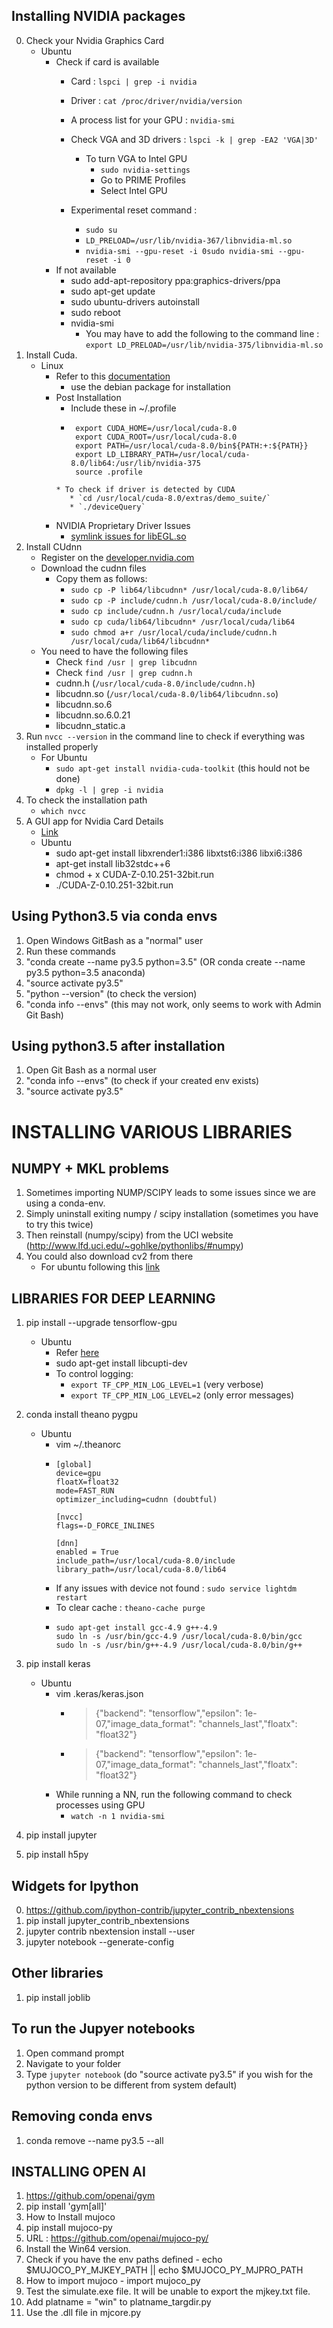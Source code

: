 ## Installing NVIDIA packages
0. Check your Nvidia Graphics Card
    * Ubuntu
        * Check if card is available
            * Card : `lspci | grep -i nvidia`
            * Driver : `cat /proc/driver/nvidia/version`
            * A process list for your GPU : `nvidia-smi`
            * Check VGA and 3D drivers : `lspci -k | grep -EA2 'VGA|3D'`
                * To turn VGA to Intel GPU
                    * `sudo nvidia-settings`
                    * Go to PRIME Profiles
                    * Select Intel GPU

            * Experimental reset command : 
                * `sudo su`
                * `LD_PRELOAD=/usr/lib/nvidia-367/libnvidia-ml.so`
                * `nvidia-smi --gpu-reset -i 0sudo nvidia-smi --gpu-reset -i 0`
        * If not available 
            * sudo add-apt-repository ppa:graphics-drivers/ppa
            * sudo apt-get update
            * sudo ubuntu-drivers autoinstall
            * sudo reboot
            * nvidia-smi
                * You may have to add the following to the command line : `export LD_PRELOAD=/usr/lib/nvidia-375/libnvidia-ml.so`
1. Install Cuda.
    * Linux
        * Refer to this [documentation](http://docs.nvidia.com/cuda/cuda-installation-guide-linux/#axzz4VZnqTJ2A)
            * use the debian package for installation
        * Post Installation
            * Include these in ~/.profile
            * ```
               export CUDA_HOME=/usr/local/cuda-8.0
               export CUDA_ROOT=/usr/local/cuda-8.0
               export PATH=/usr/local/cuda-8.0/bin${PATH:+:${PATH}}
               export LD_LIBRARY_PATH=/usr/local/cuda-8.0/lib64:/usr/lib/nvidia-375
               source .profile
             ```
            * To check if driver is detected by CUDA
                * `cd /usr/local/cuda-8.0/extras/demo_suite/` 
                * `./deviceQuery`
        * NVIDIA Proprietary Driver Issues
            * [symlink issues for libEGL.so](https://askubuntu.com/questions/900285/libegl-so-1-is-not-a-symbolic-link)
2. Install CUdnn 
    * Register on the [developer.nvidia.com](https://developer.nvidia.com/rdp/cudnn-download)
    * Download the cudnn files
        * Copy them as follows:
            * `sudo cp -P lib64/libcudnn* /usr/local/cuda-8.0/lib64/`
            * `sudo cp -P include/cudnn.h /usr/local/cuda-8.0/include/`
            * `sudo cp include/cudnn.h /usr/local/cuda/include`
            * `sudo cp cuda/lib64/libcudnn* /usr/local/cuda/lib64`
            * `sudo chmod a+r /usr/local/cuda/include/cudnn.h /usr/local/cuda/lib64/libcudnn*`
    * You need to have the following files
        * Check `find /usr | grep libcudnn`
        * Check `find /usr | grep cudnn.h`
        * cudnn.h (`/usr/local/cuda-8.0/include/cudnn.h`)
        * libcudnn.so (`/usr/local/cuda-8.0/lib64/libcudnn.so`)
        * libcudnn.so.6
        * libcudnn.so.6.0.21
        * libcudnn_static.a
3. Run `nvcc --version` in the command line to check if everything was installed properly
    * For Ubuntu
        * `sudo apt-get install nvidia-cuda-toolkit` (this hould not be done)
        * `dpkg -l | grep -i nvidia`
4. To check the installation path 
    * `which nvcc`
5. A GUI app for Nvidia Card Details
    * [Link](https://sourceforge.net/projects/cuda-z/?source=typ_redirect)
    * Ubuntu
        * sudo apt-get install libxrender1:i386 libxtst6:i386 libxi6:i386
        * apt-get install lib32stdc++6
        * chmod + x CUDA-Z-0.10.251-32bit.run
        * ./CUDA-Z-0.10.251-32bit.run


## Using Python3.5 via conda envs
1. Open Windows GitBash as a "normal" user
2. Run these commands
3. "conda create --name py3.5 python=3.5" 	(OR conda create --name py3.5 python=3.5 anaconda)
4. "source activate py3.5"
5. "python --version"  						(to check the version)
6. "conda info --envs"  						(this may not work, only seems to work with Admin Git Bash)

## Using python3.5 after installation
1. Open Git Bash as a normal user
2. "conda info --envs"                        (to check if your created env exists)
3. "source activate py3.5"

# INSTALLING VARIOUS LIBRARIES
## NUMPY + MKL problems
1. Sometimes importing NUMP/SCIPY leads to some issues since we are using a conda-env.
2. Simply uninstall exiting numpy / scipy installation (sometimes you have to try this twice) 
3. Then reinstall (numpy/scipy) from the UCI website (http://www.lfd.uci.edu/~gohlke/pythonlibs/#numpy)
4. You could also download cv2 from there
    * For ubuntu following this [link](http://www.pyimagesearch.com/2015/07/20/install-opencv-3-0-and-python-3-4-on-ubuntu/)

## LIBRARIES FOR DEEP LEARNING
1. pip install --upgrade tensorflow-gpu
    * Ubuntu
        * Refer [here](https://www.tensorflow.org/install/install_linux)
        * sudo apt-get install libcupti-dev
        * To control logging:
            * `export TF_CPP_MIN_LOG_LEVEL=1` (very verbose)
            * `export TF_CPP_MIN_LOG_LEVEL=2` (only error messages)

2. conda install theano pygpu
    * Ubuntu
      * vim ~/.theanorc
      * ```
        [global]
        device=gpu
        floatX=float32
        mode=FAST_RUN
        optimizer_including=cudnn (doubtful)
        
        [nvcc]
        flags=-D_FORCE_INLINES

        [dnn]
        enabled = True
        include_path=/usr/local/cuda-8.0/include
        library_path=/usr/local/cuda-8.0/lib64
        ```
      * If any issues with device not found : `sudo service lightdm restart`
      * To clear cache : `theano-cache purge`
      * ```
        sudo apt-get install gcc-4.9 g++-4.9
        sudo ln -s /usr/bin/gcc-4.9 /usr/local/cuda-8.0/bin/gcc
        sudo ln -s /usr/bin/g++-4.9 /usr/local/cuda-8.0/bin/g++
        ```
         
3. pip install keras
    * Ubuntu
        * vim .keras/keras.json
            * > {"backend": "tensorflow","epsilon": 1e-07,"image_data_format": "channels_last","floatx": "float32"}
            * > {"backend": "tensorflow","epsilon": 1e-07,"image_data_format": "channels_last","floatx": "float32"}
        * While running a NN, run the following command to check processes using GPU
            * `watch -n 1 nvidia-smi`

4. pip install jupyter
5. pip install h5py


## Widgets for Ipython
0. https://github.com/ipython-contrib/jupyter_contrib_nbextensions
1. pip install jupyter_contrib_nbextensions
2. jupyter contrib nbextension install --user
3. jupyter notebook --generate-config

## Other libraries
1. pip install joblib

## To run the Jupyer notebooks
1.  Open command prompt
2.  Navigate to your folder
3.  Type `jupyter notebook` (do "source activate py3.5" if you wish for the python version to be different from system default)

## Removing conda envs
1. conda remove --name py3.5 --all

## INSTALLING OPEN AI 
1. https://github.com/openai/gym
2. pip install 'gym[all]'
3. How to Install mujoco
4. pip install mujoco-py
5. URL : https://github.com/openai/mujoco-py/
6. Install the Win64 version.
7. Check if you have the env paths defined - echo $MUJOCO_PY_MJKEY_PATH  || echo $MUJOCO_PY_MJPRO_PATH
8. How to import mujoco - import mujoco_py
9. Test the simulate.exe file. It will be unable to export the mjkey.txt file. 
10. Add platname = "win" to platname_targdir.py
11. Use the .dll file in mjcore.py










